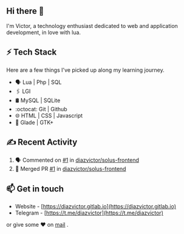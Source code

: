 ## Hi there 👋

I'm Victor, a technology enthusiast dedicated to web and application development, in love with lua.

## ⚡ Tech Stack

Here are a few things I've picked up along my learning journey.

* 🗣 Lua | Php | SQL 
* 🖇️ LGI
* 🛢️ MySQL | SQLite 
* :octocat: Git | Github
* 🌐 HTML | CSS | Javascript
* 💠 Glade | GTK+

## ✍️ Recent Activity

<!--START_SECTION:activity-->
1. 🗣 Commented on [#1](https://github.com/diazvictor/solus-frontend/issues/1) in [diazvictor/solus-frontend](https://github.com/diazvictor/solus-frontend)
2. 🎉 Merged PR [#1](https://github.com/diazvictor/solus-frontend/pull/1) in [diazvictor/solus-frontend](https://github.com/diazvictor/solus-frontend)
<!--END_SECTION:activity-->

## 📫 Get in touch
- Website - [https://diazvictor.gitlab.io](https://diazvictor.gitlab.io)
- Telegram - [https://t.me/diazvictor](https://t.me/diazvictor)

or give some ♥ on [mail](mailto:victor.vector008@gmail.com) .
